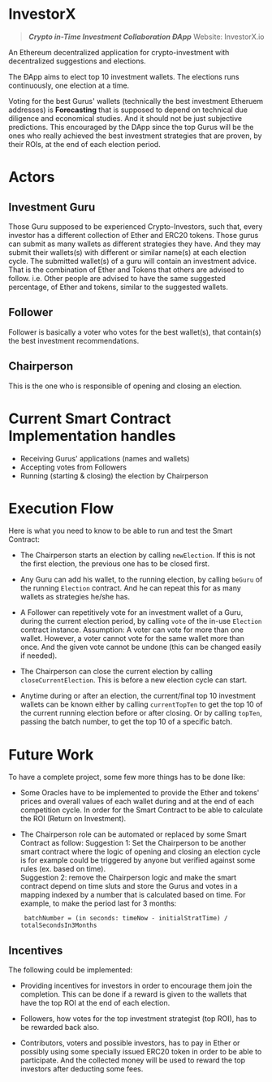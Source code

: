 # InvestorX 

> ***Crypto in-Time Investment Collaboration ÐApp***
Website: InvestorX.io

An Ethereum decentralized application for crypto-investment with decentralized suggestions and elections.

The ÐApp aims to elect top 10 investment wallets. The elections runs continuously, one election at a time. 

Voting for the best Gurus' wallets  (technically the best investment Etheruem addresses) is **Forecasting** that is supposed to depend on technical due diligence and economical studies. And it should not be just subjective predictions. This encouraged by the DApp since the top Gurus will be the ones who really achieved the best investment strategies that are proven, by their ROIs, at the end of each election period.

# Actors

## Investment Guru

Those Guru supposed to be experienced Crypto-Investors, such that, every investor has a different collection of Ether and ERC20 tokens.  Those gurus can submit as many wallets as different strategies they have. And they may submit their wallets(s) with different or similar name(s) at each election cycle. 
The submitted wallet(s) of a guru will contain an investment advice. That is the combination of Ether and Tokens that others are advised to follow. i.e. Other people are advised to have the same suggested percentage, of Ether and tokens, similar to the suggested wallets. 

## Follower

Follower is basically a voter who votes for the best wallet(s), that contain(s) the best investment recommendations. 

## Chairperson

 This is the one who is responsible of opening and closing an election.

# Current Smart Contract Implementation handles

 - Receiving Gurus' applications (names and wallets)
 - Accepting votes from Followers
 - Running (starting & closing) the election by Chairperson 


# Execution Flow

Here is what you need to know to be able to run and test the Smart Contract:

 - The Chairperson starts an election by calling `newElection`. If this is not the first election, the previous one has to be closed first.

 - Any Guru can add his wallet, to the running election, by calling  `beGuru` of the running  `Election` contract. And he can repeat this for as many wallets as strategies he/she has.

 - A Follower can repetitively vote for an investment wallet of a Guru, during the current election period, by calling  `vote` of the in-use `Election` contract instance. 
Assumption: A voter can vote for more than one wallet. However, a voter cannot vote for the same wallet more than once. And the given vote cannot be undone (this can be changed easily if needed).

 - The Chairperson can close the current election by calling  `closeCurrentElection`. This is before a new election cycle can start.

 - Anytime during or after an election, the current/final top 10 investment wallets can be known either by calling `currentTopTen` to get the top 10 of the current running election before or after closing. Or by calling `topTen`, passing the batch number, to get the top 10 of a specific batch.
 

# Future Work

To have a complete project, some few more things has to be done like:

 - Some Oracles have to be implemented to provide the Ether and tokens' prices and overall values of each wallet during and at the end of each competition cycle. In order for the Smart Contract to be able to calculate the ROI (Return on Investment).

 - The Chairperson role can be automated or replaced by some Smart Contract as follow:
Suggestion 1: Set the Chairperson to be another smart contract where the logic of opening and closing an election cycle is for example could be triggered by anyone but verified against some rules (ex. based on time).  
Suggestion 2: remove the Chairperson logic and make the smart contract depend on time sluts and store the Gurus and votes in a mapping indexed by a number that is calculated based on time. For example, to make the period last for 3 months: 

	    batchNumber = (in seconds: timeNow - initialStratTime) / totalSecondsIn3Months

## Incentives
The following could be implemented:
 - Providing incentives for investors in order to encourage them join the completion. This can be done if a reward is given to the wallets that have the top ROI at the end of each election.

 - Followers, how votes for the top investment strategist (top ROI), has to be rewarded back also.

 - Contributors, voters and possible investors, has to pay in Ether or possibly using some specially issued ERC20 token in order to be able to participate. And the collected money will be used to reward the top investors after deducting some fees.